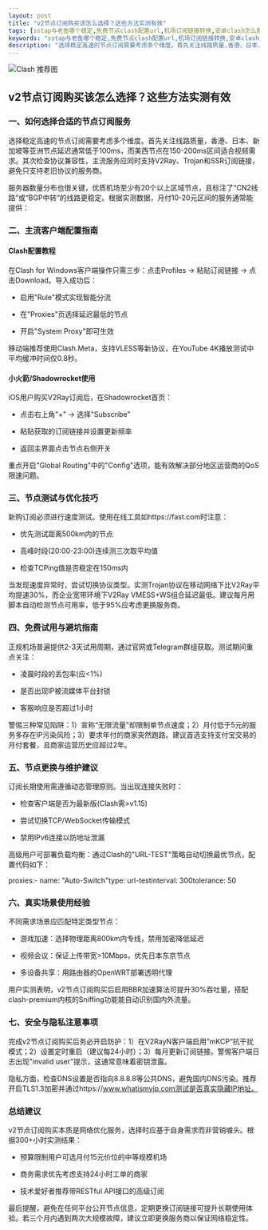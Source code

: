 ```yaml
---
layout: post
title: "v2节点订阅购买该怎么选择？这些方法实测有效"
tags: [sstap与老鱼哪个稳定,免费节点clash配置url,机场订阅链接转换,安卓clash怎么配置,clash免费订阅链接yaml,clash安卓免费节点网址]
keywords: "sstap与老鱼哪个稳定,免费节点clash配置url,机场订阅链接转换,安卓clash怎么配置,clash免费订阅链接yaml,clash安卓免费节点网址"
description: "选择稳定高速的节点订阅需要考虑多个维度。首先关注线路质量,香港、日本、新加坡等亚洲节点延迟通常低于100ms,而美西节点在150-200ms区间适合视频需求。其次检查协议兼容性,主流服务应同时支持V2Ray、Trojan和SSR订阅链接,避免只支持老旧协议的服务商。"
---
```


![Clash 推荐图](https://clashjd.github.io/assets/img/tiktok机场推荐.png)

## v2节点订阅购买该怎么选择？这些方法实测有效

### 一、如何选择合适的节点订阅服务

选择稳定高速的节点订阅需要考虑多个维度。首先关注线路质量，香港、日本、新加坡等亚洲节点延迟通常低于100ms，而美西节点在150-200ms区间适合视频需求。其次检查协议兼容性，主流服务应同时支持V2Ray、Trojan和SSR订阅链接，避免只支持老旧协议的服务商。

服务器数量分布也很关键，优质机场至少有20个以上区域节点，且标注了“CN2线路”或“BGP中转”的线路更稳定。根据实测数据，月付10-20元区间的服务通常能提供：

### 二、主流客户端配置指南

#### Clash配置教程

在Clash for Windows客户端操作只需三步：点击Profiles → 粘贴订阅链接 → 点击Download。导入成功后：

- 启用"Rule"模式实现智能分流

- 在"Proxies"页选择延迟最低的节点

- 开启"System Proxy"即可生效

移动端推荐使用Clash.Meta，支持VLESS等新协议，在YouTube 4K播放测试中平均缓冲时间仅0.8秒。

#### 小火箭/Shadowrocket使用

iOS用户购买V2Ray订阅后，在Shadowrocket首页：

- 点击右上角"+" → 选择"Subscribe"

- 粘贴获取的订阅链接并设置更新频率

- 返回主界面点击节点右侧开关

重点开启"Global Routing"中的"Config"选项，能有效解决部分地区运营商的QoS限速问题。

### 三、节点测试与优化技巧

新购订阅必须进行速度测试。使用在线工具如https://fast.com时注意：

- 优先测试距离500km内的节点

- 高峰时段(20:00-23:00)连续测三次取平均值

- 检查TCPing值是否稳定在150ms内

当发现速度异常时，尝试切换协议类型。实测Trojan协议在移动网络下比V2Ray平均提速30%，而企业宽带环境下V2Ray VMESS+WS组合延迟最低。建议每月用脚本自动检测节点可用率，低于95%应考虑更换服务商。

### 四、免费试用与避坑指南

正规机场普遍提供2-3天试用周期，通过官网或Telegram群组获取。测试期间重点关注：

- 凌晨时段的丢包率(应<1%)

- 是否出现IP被流媒体平台封锁

- 客服响应是否超过1小时

警惕三种常见陷阱：1）宣称“无限流量”却限制单节点速度；2）月付低于5元的服务多存在IP污染风险；3）要求年付的商家突然跑路。建议首选支持支付宝交易的月付套餐，且商家运营历史应超过2年。

### 五、节点更换与维护建议

订阅长期使用需遵循动态管理原则。当出现连接失败时：

- 检查客户端是否为最新版(Clash需>v1.15)

- 尝试切换TCP/WebSocket传输模式

- 禁用IPv6连接以防地址泄漏

高级用户可部署负载均衡：通过Clash的"URL-TEST"策略自动切换最优节点，配置代码如下：

proxies:- name: "Auto-Switch"type: url-testinterval: 300tolerance: 50

### 六、真实场景使用经验

不同需求场景应匹配特定类型节点：

- 游戏加速：选择物理距离800km内专线，禁用加密降低延迟

- 视频会议：保证上传带宽>10Mbps，优先日本东京节点

- 多设备共享：用路由器的OpenWRT部署透明代理

用户实测表明，v2节点订阅购买后启用BBR加速算法可提升30%吞吐量，搭配clash-premium内核的Sniffing功能能自动识别国内外流量。

### 七、安全与隐私注意事项

完成v2节点订阅购买后务必开启防护：1）在V2RayN客户端启用”mKCP“抗干扰模式；2）设置定时重启（建议每24小时）；3）每月更新订阅链接。警惕客户端日志出现"invalid user"提示，这通常意味着密钥泄露。

隐私方面，检查DNS设置是否指向8.8.8.8等公共DNS，避免国内DNS污染。推荐开启TLS1.3加密并通过https://www.whatismyip.com测试是否真实隐藏IP地址。

### 总结建议

v2节点订阅购买本质是网络优化服务，选择时应基于自身需求而非营销噱头。根据300+小时实测结果：

- 预算限制用户可选月付15元价位的中等规模机场

- 商务需求优先考虑支持24小时工单的商家

- 技术爱好者推荐带RESTful API接口的高级订阅

最后提醒，避免在任何平台公开节点信息，定期更换订阅链接可提升长期使用体验。若三个月内遇到两次大规模故障，建议立即更换服务商以保证网络稳定性。